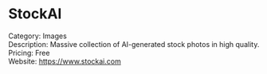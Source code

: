 # StockAI

Category: Images  
Description: Massive collection of AI-generated stock photos in high quality.  
Pricing: Free  
Website: https://www.stockai.com
